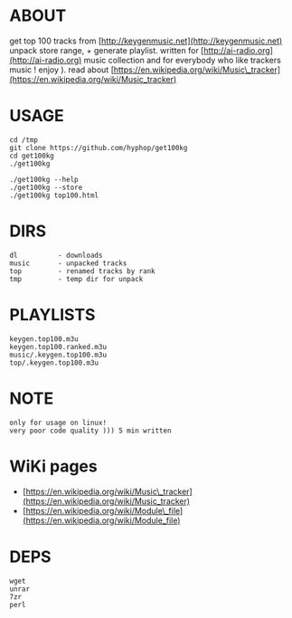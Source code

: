# ABOUT

get top 100 tracks from [http://keygenmusic.net](http://keygenmusic.net)
unpack store range, + generate playlist.
written for [http://ai-radio.org](http://ai-radio.org) music collection and
for everybody who like trackers music ! enjoy ). 
read about [https://en.wikipedia.org/wiki/Music\_tracker](https://en.wikipedia.org/wiki/Music_tracker)

# USAGE

    cd /tmp
    git clone https://github.com/hyphop/get100kg
    cd get100kg
    ./get100kg

    ./get100kg --help
    ./get100kg --store
    ./get100kg top100.html

# DIRS

    dl          - downloads 
    music       - unpacked tracks
    top         - renamed tracks by rank
    tmp         - temp dir for unpack

# PLAYLISTS

    keygen.top100.m3u           
    keygen.top100.ranked.m3u    
    music/.keygen.top100.m3u    
    top/.keygen.top100.m3u      

# NOTE

    only for usage on linux!
    very poor code quality ))) 5 min written

# WiKi pages

- [https://en.wikipedia.org/wiki/Music\_tracker](https://en.wikipedia.org/wiki/Music_tracker)
- [https://en.wikipedia.org/wiki/Module\_file](https://en.wikipedia.org/wiki/Module_file)

# DEPS

    wget 
    unrar
    7zr
    perl
